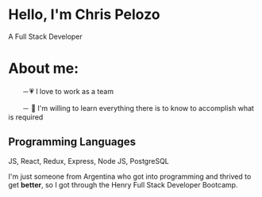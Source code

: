 # Hello, I'm Chris Pelozo

A Full Stack Developer 

# About me:

 　　－💗 I love to work as a team

 　　－ 🚀 I'm willing to learn everything there is to know to accomplish what is required

## Programming Languages

JS, React, Redux, Express, Node JS, PostgreSQL

I'm just someone from Argentina who got into programming and thrived to get **better**, so I got through the Henry Full Stack Developer Bootcamp.
